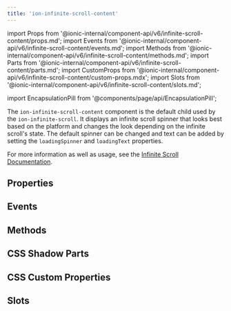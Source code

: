 ```yaml
---
title: 'ion-infinite-scroll-content'
---
```


import Props from '@ionic-internal/component-api/v6/infinite-scroll-content/props.md';
import Events from '@ionic-internal/component-api/v6/infinite-scroll-content/events.md';
import Methods from '@ionic-internal/component-api/v6/infinite-scroll-content/methods.md';
import Parts from '@ionic-internal/component-api/v6/infinite-scroll-content/parts.md';
import CustomProps from '@ionic-internal/component-api/v6/infinite-scroll-content/custom-props.mdx';
import Slots from '@ionic-internal/component-api/v6/infinite-scroll-content/slots.md';

import EncapsulationPill from '@components/page/api/EncapsulationPill';

The `ion-infinite-scroll-content` component is the default child used by the `ion-infinite-scroll`. It displays an infinite scroll spinner that looks best based on the platform and changes the look depending on the infinite scroll's state. The default spinner can be changed and text can be added by setting the `loadingSpinner` and `loadingText` properties.

For more information as well as usage, see the [Infinite Scroll Documentation](./infinite-scroll.md#infinite-scroll-content).

## Properties

<Props />

## Events

<Events />

## Methods

<Methods />

## CSS Shadow Parts

<Parts />

## CSS Custom Properties

<CustomProps />

## Slots

<Slots />
